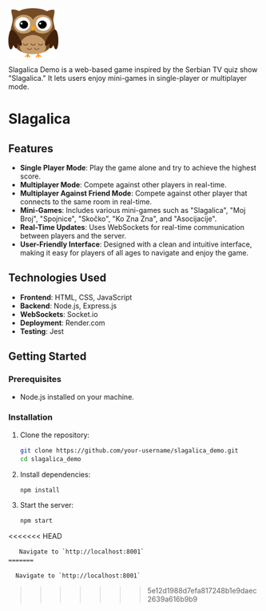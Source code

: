 <!-- Project logo -->

<div style="display: flex; align-items: center;">
    <img src="public/assets/owl_logo.png" alt="Slagalica Logo" width="100" height="100" style="margin-rigth: auto;">
</div>

Slagalica Demo is a web-based game inspired by the Serbian TV quiz show "Slagalica." It lets users enjoy mini-games in single-player or multiplayer mode.

# Slagalica

## Features

- **Single Player Mode**: Play the game alone and try to achieve the highest score.
- **Multiplayer Mode**: Compete against other players in real-time.
- **Multiplayer Against Friend Mode**: Compete against other player that connects to the same room in real-time.
- **Mini-Games**: Includes various mini-games such as "Slagalica", "Moj Broj", "Spojnice", "Skočko", "Ko Zna Zna", and "Asocijacije".
- **Real-Time Updates**: Uses WebSockets for real-time communication between players and the server.
- **User-Friendly Interface**: Designed with a clean and intuitive interface, making it easy for players of all ages to navigate and enjoy the game.


## Technologies Used

- **Frontend**: HTML, CSS, JavaScript
- **Backend**: Node.js, Express.js
- **WebSockets**: Socket.io
- **Deployment**: Render.com
- **Testing**: Jest

## Getting Started

### Prerequisites

- Node.js installed on your machine.

### Installation

1. Clone the repository:
   ```sh
   git clone https://github.com/your-username/slagalica_demo.git
   cd slagalica_demo

2. Install dependencies:
   ```sh
   npm install

3. Start the server:
   ```sh
   npm start

<<<<<<< HEAD
   ```sh
      Navigate to `http://localhost:8001`
=======
   ```
      Navigate to `http://localhost:8001`
>>>>>>> 5e12d1988d7efa817248b1e9daec2639a616b9b9
